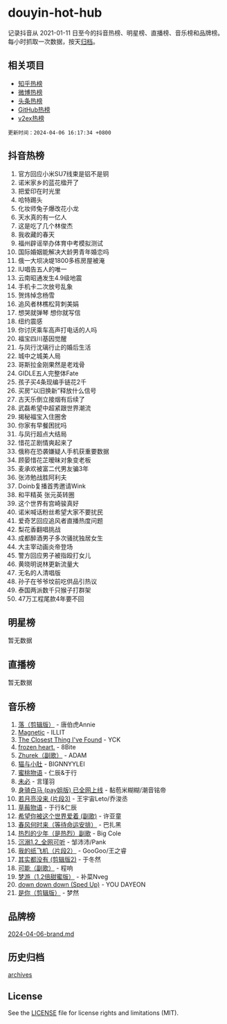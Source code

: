 # douyin-hot-hub

记录抖音从 2021-01-11 日至今的抖音热榜、明星榜、直播榜、音乐榜和品牌榜。每小时抓取一次数据，按天[归档](archives)。

## 相关项目

- [知乎热榜](https://github.com/lonnyzhang423/zhihu-hot-hub)
- [微博热榜](https://github.com/lonnyzhang423/weibo-hot-hub)
- [头条热榜](https://github.com/lonnyzhang423/toutiao-hot-hub)
- [GitHub热榜](https://github.com/lonnyzhang423/github-hot-hub)
- [v2ex热榜](https://github.com/lonnyzhang423/v2ex-hot-hub)


`更新时间：2024-04-06 16:17:34 +0800`

## 抖音热榜

1. 官方回应小米SU7线束是铝不是铜
1. 诺米家乡的蓝花楹开了
1. 把爱印在时光里
1. 哈特踢头
1. 化妆师兔子爆改花小龙
1. 天水真的有一亿人
1. 这是吃了几个林俊杰
1. 我收藏的春天
1. 福州辟谣举办体育中考模拟测试
1. 国际婚姻能解决大龄男青年婚恋吗
1. 俄一大坝决堤1800多栋房屋被淹
1. IU唱告五人的唯一
1. 云南昭通发生4.9级地震
1. 手机卡二次放号乱象
1. 贺炜悼念杨雪
1. 追风者林樵松背刺美娟
1. 想哭就弹琴 想你就写信
1. 纽约震感
1. 你讨厌乘车高声打电话的人吗
1. 福宝四川基因觉醒
1. 与凤行沈璃行止的婚后生活
1. 城中之城美人局
1. 哥斯拉金刚果然是老戏骨
1. GIDLE五人完整体Fate
1. 孩子买4条现编手链花2千
1. 买房“以旧换新”释放什么信号
1. 古天乐倒立接烟有后续了
1. 武磊希望中超紧跟世界潮流
1. 揭秘福宝入住圈舍
1. 你家有早餐困扰吗
1. 与凤行超点大结局
1. 惜花芷剧情爽起来了
1. 俄称在恐袭嫌疑人手机获重要数据
1. 顾晏惜花芷暧昧对象变老板
1. 麦承欢被富二代男友骗3年
1. 张沛勉战胜阿利夫
1. Doinb复播首秀邀请Wink
1. 和平精英 张元英转圈
1. 这个世界有宫崎骏真好
1. 诺米喊话粉丝希望大家不要扰民
1. 爱奇艺回应追风者直播热度问题
1. 梨花香翻唱挑战
1. 成都醉酒男子多次骚扰独居女生
1. 大主宰动画炎帝登场
1. 警方回应男子被指殴打女儿
1. 黄晓明说林更新流量大
1. 无名的人清唱版
1. 孙子在爷爷坟前吃供品引热议
1. 泰国两派数千只猴子打群架
1. 47万工程尾款4年要不回

## 明星榜

暂无数据

## 直播榜

暂无数据

## 音乐榜

1. [落（剪辑版）](https://sf3-cdn-tos.douyinstatic.com/obj/tos-cn-ve-2774/o0h6HvN1BBbli9LtU3i5fQIleBQMF5Cg4TZmmC) - 唐伯虎Annie
1. [Magnetic](https://sf3-cdn-tos.douyinstatic.com/obj/tos-cn-ve-2774/oAQCYdBNZfLACGDmVFAsfAtpy32tqErgQ3XgBN) - ILLIT
1. [The Closest Thing I've Found](https://sf5-hl-cdn-tos.douyinstatic.com/obj/tos-cn-ve-2774/514ab5d9146f4d2ca454b7adff8e5e4d) - YCK
1. [frozen heart.](https://sf5-hl-cdn-tos.douyinstatic.com/obj/tos-cn-ve-2774/oIIWJfyjIACZA9zQMtnJ6hQQhFC4vhCupoRBsO) - 8Bite
1. [Zhurek（副歌）](https://sf6-cdn-tos.douyinstatic.com/obj/tos-cn-ve-2774/ooQm8FBZQDlf0btEYgVpCcSCQfrdJGBEKZYBGS) - ADAM
1. [猫与小肚](https://sf5-hl-cdn-tos.douyinstatic.com/obj/tos-cn-ve-2774/osZeoClMECgK8DYl6VebABgbchEtPYQjZEnRtd) - BIGNNYYLEI
1. [蜜桃物语](https://sf5-hl-cdn-tos.douyinstatic.com/obj/tos-cn-ve-2774/oIhOSCZtIACtYU4XQkngiW9kCBfVD1Fz9IYeqL) - 仁辰&于行
1. [未必](https://sf6-cdn-tos.douyinstatic.com/obj/tos-cn-ve-2774/ogntQMFnKQDZUgTCYuJgfLEtleYZZFxBQqhhFB) - 言瑾羽
1. [身骑白马 (pay姐版) 已全网上线](https://sf5-hl-cdn-tos.douyinstatic.com/obj/tos-cn-ve-2774/oQLO5ZgLsFkaDhdIIveF2zUCgfweY0gWaH4AQG) - 黏苞米糊糊/潮音铭帝
1. [若月亮没来 (片段3)](https://sf6-cdn-tos.douyinstatic.com/obj/tos-cn-ve-2774/okfyEUsGW1B1ovJi5JiN9IjvAT2lMwA054GoEB) - 王宇宙Leto/乔浚丞
1. [草莓物语](https://sf5-hl-cdn-tos.douyinstatic.com/obj/tos-cn-ve-2774/okynhJ7jEAIIZBfsLgYMEI8QC3WbQNN66RKzhT) - 于行&仁辰
1. [希望你被这个世界爱着 (副歌)](https://sf27-cdn-tos.douyinstatic.com/obj/tos-cn-ve-2774/oUHCmWQfZlE3QQBKBeD8rCFLpJzPgCpImhsxMt) - 许亚童
1. [春风何时来（等待命运安排）](https://sf3-cdn-tos.douyinstatic.com/obj/tos-cn-ve-2774/oICBNbD3gelMfB4WgiD1KI2jQtXZE2FgHLwtsl) - 巴扎黑
1. [热烈的少年（是热烈）副歌](https://sf6-cdn-tos.douyinstatic.com/obj/tos-cn-ve-2774/owVNI0CLDAUMtSz6TEYvfFBFL4UDFFhLfgK8fa) - Big Cole
1. [沉溺1.2_全网可听](https://sf3-cdn-tos.douyinstatic.com/obj/tos-cn-ve-2774/ok2QoiBqsWAX9McZmWiI9gAB0EzwD4Xj6yfmtH) - 邹沛沛/Pank
1. [我的纸飞机（片段2）](https://sf3-cdn-tos.douyinstatic.com/obj/tos-cn-ve-2774/oM2ZrKcg2CD5AeRB2gkeXOFB1IxAGJdZPazYHf) - GooGoo/王之睿
1. [其实都没有 (剪辑版2)](https://sf5-hl-cdn-tos.douyinstatic.com/obj/tos-cn-ve-2774/oEBNQenHZtBhxYjGgUDQk0BCHTigQafgFlbQ7k) - 于冬然
1. [可能（副歌）](https://sf5-hl-cdn-tos.douyinstatic.com/obj/tos-cn-ve-2774/cde1731888894259b333569393c2fb51) - 程响
1. [梦游（1.2倍甜蜜版）](https://sf5-hl-cdn-tos.douyinstatic.com/obj/tos-cn-ve-2774/o4gyAUm8hwufoEABmwVIiQtHsFuGzAEEWtNMzo) - 补菜Nveg
1. [down down down (Sped Up)](https://sf5-hl-cdn-tos.douyinstatic.com/obj/tos-cn-ve-2774/ow80iABiXIO9DsFwK6WeZKMaJRi3BPJAotDy8m) - YOU DAYEON
1. [是你（剪辑版）](https://sf6-cdn-tos.douyinstatic.com/obj/tos-cn-ve-2774/46019dae783c4c969944217fe1cfafc4) - 梦然

## 品牌榜

[2024-04-06-brand.md](archives/2024-04-06-brand.md)

## 历史归档

[archives](archives)

## License

See the [LICENSE](LICENSE) file for license rights and limitations (MIT).
